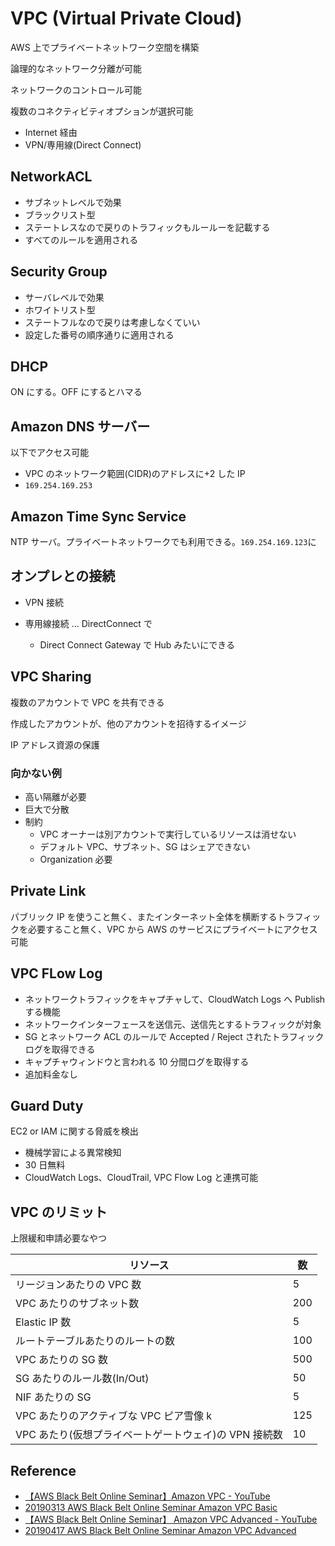 # VPC (Virtual Private Cloud)

AWS 上でプライベートネットワーク空間を構築

論理的なネットワーク分離が可能

ネットワークのコントロール可能

複数のコネクティビティオプションが選択可能

- Internet 経由
- VPN/専用線(Direct Connect)

## NetworkACL

- サブネットレベルで効果
- ブラックリスト型
- ステートレスなので戻りのトラフィックもルールーを記載する
- すべてのルールを適用される

## Security Group

- サーバレベルで効果
- ホワイトリスト型
- ステートフルなので戻りは考慮しなくていい
- 設定した番号の順序通りに適用される

## DHCP

ON にする。OFF にするとハマる

## Amazon DNS サーバー

以下でアクセス可能

- VPC のネットワーク範囲(CIDR)のアドレスに+2 した IP
- `169.254.169.253`

## Amazon Time Sync Service

NTP サーバ。プライベートネットワークでも利用できる。`169.254.169.123`に

## オンプレとの接続

- VPN 接続

- 専用線接続 ... DirectConnect で
  - Direct Connect Gateway で Hub みたいにできる

## VPC Sharing

複数のアカウントで VPC を共有できる

作成したアカウントが、他のアカウントを招待するイメージ

IP アドレス資源の保護

### 向かない例

- 高い隔離が必要
- 巨大で分散
- 制約
  - VPC オーナーは別アカウントで実行しているリソースは消せない
  - デフォルト VPC、サブネット、SG はシェアできない
  - Organization 必要

## Private Link

パブリック IP を使うこと無く、またインターネット全体を横断するトラフィックを必要すること無く、VPC から AWS のサービスにプライベートにアクセス可能

## VPC FLow Log

- ネットワークトラフィックをキャプチャして、CloudWatch Logs へ Publish する機能
- ネットワークインターフェースを送信元、送信先とするトラフィックが対象
- SG とネットワーク ACL のルールで Accepted / Reject されたトラフィックログを取得できる
- キャプチャウィンドウと言われる 10 分間ログを取得する
- 追加料金なし

## Guard Duty

EC2 or IAM に関する脅威を検出

- 機械学習による異常検知
- 30 日無料
- CloudWatch Logs、CloudTrail, VPC Flow Log と連携可能

## VPC のリミット

上限緩和申請必要なやつ

| リソース                                              | 数  |
| ----------------------------------------------------- | --- |
| リージョンあたりの VPC 数                             | 5   |
| VPC あたりのサブネット数                              | 200 |
| Elastic IP 数                                         | 5   |
| ルートテーブルあたりのルートの数                      | 100 |
| VPC あたりの SG 数                                    | 500 |
| SG あたりのルール数(In/Out)                           | 50  |
| NIF あたりの SG                                       | 5   |
| VPC あたりのアクティブな VPC ピア雪像 k               | 125 |
| VPC あたり(仮想プライベートゲートウェイ)の VPN 接続数 | 10  |

## Reference

- [【AWS Black Belt Online Seminar】Amazon VPC - YouTube](https://www.youtube.com/watch?v=aHEVvsk6pkI&list=PLzWGOASvSx6FIwIC2X1nObr1KcMCBBlqY&index=24&t=0s)
- [20190313 AWS Black Belt Online Seminar Amazon VPC Basic](https://www.slideshare.net/AmazonWebServicesJapan/20190313-aws-black-belt-online-seminar-amazon-vpc-basic)
- [【AWS Black Belt Online Seminar】 Amazon VPC Advanced - YouTube](https://www.youtube.com/watch?v=WCq_2-zkV44&list=PLzWGOASvSx6FIwIC2X1nObr1KcMCBBlqY&index=19&t=3s)
- [20190417 AWS Black Belt Online Seminar Amazon VPC Advanced](https://www.slideshare.net/AmazonWebServicesJapan/20190417-aws-black-belt-online-seminar-amazon-vpc-advanced)
